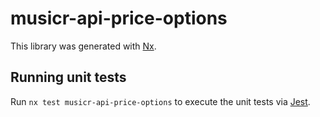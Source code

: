 # musicr-api-price-options

This library was generated with [Nx](https://nx.dev).

## Running unit tests

Run `nx test musicr-api-price-options` to execute the unit tests via [Jest](https://jestjs.io).

